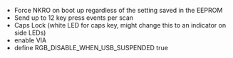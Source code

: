 - Force NKRO on boot up regardless of the setting saved in the EEPROM
- Send up to 12 key press events per scan
- Caps Lock (white LED for caps key, might change this to an indicator on side LEDs)
- enable VIA
- define RGB_DISABLE_WHEN_USB_SUSPENDED true
